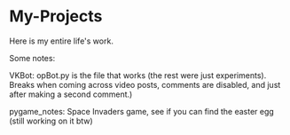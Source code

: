 # My-Projects
Here is my entire life's work.


Some notes: 

VKBot:
  opBot.py is the file that works (the rest were just experiments). Breaks when coming across video posts, comments are disabled, and just after making a second comment.) 

pygame_notes:
  Space Invaders game, see if you can find the easter egg (still working on it btw)

